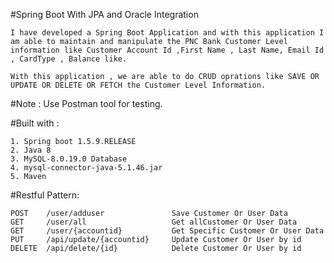 #Spring Boot With JPA and Oracle Integration

	I have developed a Spring Boot Application and with this application I am able to maintain and manipulate the PNC Bank Customer Level information like Customer Account Id ,First Name , Last Name, Email Id , CardType , Balance like.

	With this application , we are able to do CRUD oprations like SAVE OR UPDATE OR DELETE OR FETCH the Customer Level Information.

#Note : Use Postman tool for testing.

#Built with :

	1. Spring boot 1.5.9.RELEASE
	2. Java 8
	3. MySQL-8.0.19.0 Database  
	4. mysql-connector-java-5.1.46.jar 
	5. Maven

#Restful Pattern:

	POST 	/user/adduser				Save Customer Or User Data
	GET 	/user/all					Get allCustomer Or User Data 
	GET 	/user/{accountid}			Get Specific Customer Or User Data
	PUT 	/api/update/{accountid}		Update Customer Or User by id
	DELETE 	/api/delete/{id}			Delete Customer Or User by id














